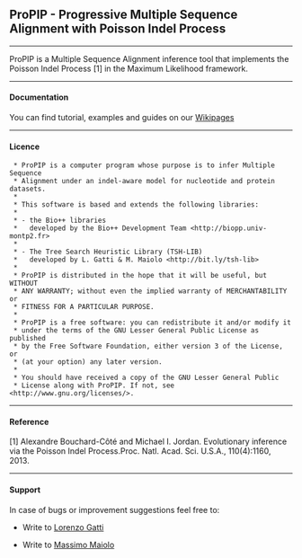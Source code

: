 ## ProPIP - Progressive Multiple Sequence Alignment with Poisson Indel Process

----

ProPIP is a Multiple Sequence Alignment inference tool that implements the Poisson Indel Process [1] in the Maximum Likelihood framework.

----
#### Documentation

You can find tutorial, examples and guides on our [Wikipages](https://github.com/acg-team/ProPIP/blob/master/ProPIP.wiki/Home.md)

----
#### Licence

     * ProPIP is a computer program whose purpose is to infer Multiple Sequence 
     * Alignment under an indel-aware model for nucleotide and protein datasets.
     *
     * This software is based and extends the following libraries:
     *
     * - the Bio++ libraries
     *   developed by the Bio++ Development Team <http://biopp.univ-montp2.fr>
     *
     * - The Tree Search Heuristic Library (TSH-LIB)
     *   developed by L. Gatti & M. Maiolo <http://bit.ly/tsh-lib>
     *
     * ProPIP is distributed in the hope that it will be useful, but WITHOUT
     * ANY WARRANTY; without even the implied warranty of MERCHANTABILITY or
     * FITNESS FOR A PARTICULAR PURPOSE.
     *
     * ProPIP is a free software: you can redistribute it and/or modify it
     * under the terms of the GNU Lesser General Public License as published
     * by the Free Software Foundation, either version 3 of the License, or
     * (at your option) any later version.
     *
     * You should have received a copy of the GNU Lesser General Public
     * License along with ProPIP. If not, see <http://www.gnu.org/licenses/>.

----
#### Reference

[1] Alexandre Bouchard-Côté and Michael I. Jordan. Evolutionary inference via the Poisson Indel Process.Proc. Natl. Acad. Sci. U.S.A., 110(4):1160, 2013.

----
#### Support
In case of bugs or improvement suggestions feel free to:
    
- Write to [Lorenzo Gatti](mailto:lorenzo.gatti@alumni.ethz.ch)
    
- Write to [Massimo Maiolo](mailto:massimo.maiolo@zhaw.ch)

